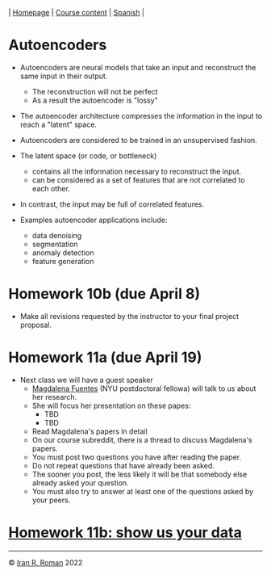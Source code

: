 | [Homepage](https://dl4genaudio.github.io) | [Course content](https://dl4genaudio.github.io/#course-content) | [Spanish](https://dl4genaudio-github-io.translate.goog/cnn/?_x_tr_sl=auto&_x_tr_tl=es&_x_tr_hl=en&_x_tr_pto=wapp) |

# Autoencoders

* Autoencoders are neural models that take an input and reconstruct the same input in their output.
    * The reconstruction will not be perfect
    * As a result the autoencoder is "lossy"

* The autoencoder architecture compresses the information in the input to reach a "latent" space.

* Autoencoders are considered to be trained in an unsupervised fashion.

* The latent space (or code, or bottleneck)
    * contains all the information necessary to reconstruct the input.
    * can be considered as a set of features that are not correlated to each other. 

* In contrast, the input may be full of correlated features. 

* Examples autoencoder applications include:
    * data denoising
    * segmentation
    * anomaly detection
    * feature generation


# Homework 10b (due April 8)

* Make all revisions requested by the instructor to your final project proposal.
    
        
# Homework 11a (due April 19)

* Next class we will have a guest speaker
    * [Magdalena Fuentes](https://magdalenafuentes.github.io/) (NYU postdoctoral fellowa) will talk to us about her research.
    * She will focus her presentation on these papes: 
        * TBD
        * TBD
    * Read Magdalena's papers in detail
    * On our course subreddit, there is a thread to discuss Magdalena's papers. 
    * You must post two questions you have after reading the paper. 
    * Do not repeat questions that have already been asked.
    * The sooner you post, the less likely it will be that somebody else already asked your question. 
    * You must also try to answer at least one of the questions asked by your peers.

# [Homework 11b: show us your data](https://colab.research.google.com/github/dl4genaudio/assignments/blob/main/your_data.ipynb)


___

&copy; [Iran R. Roman](https://iranroman.github.io) 2022

